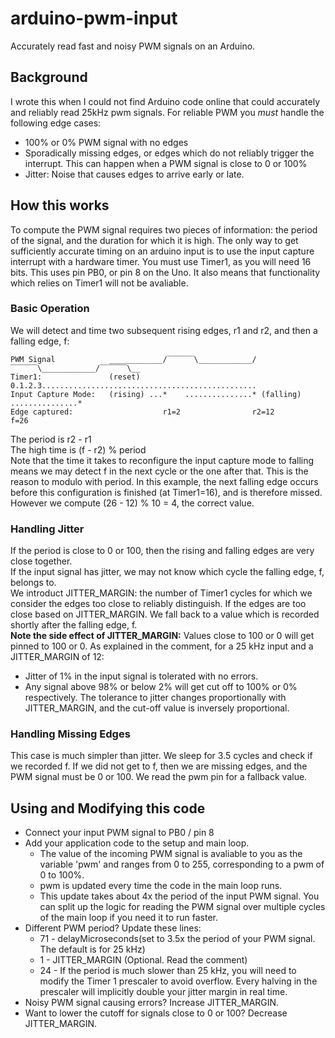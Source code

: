 # arduino-pwm-input
Accurately read fast and noisy PWM signals on an Arduino.

## Background
I wrote this when I could not find Arduino code online that could accurately and reliably read 25kHz pwm signals. For reliable PWM you *must* handle the following edge cases:
* 100% or 0% PWM signal with no edges
* Sporadically missing edges, or edges which do not reliably trigger the interrupt. This can happen when a PWM signal is close to 0 or 100%
* Jitter: Noise that causes edges to arrive early or late.

## How this works
To compute the PWM signal requires two pieces of information: the period of the signal, and the duration for which it is high.
The only way to get sufficiently accurate timing on an arduino input is to use the input capture interrupt with a hardware timer. You must use Timer1, as you will need 16 bits. This uses pin PB0, or pin 8 on the Uno. It also means that functionality which relies on Timer1 will not be avaliable.

### Basic Operation
We will detect and time two subsequent rising edges, r1 and r2, and then a falling edge, f:
```
PWM Signal            ____________/‾‾‾‾‾‾\____________/‾‾‾‾‾‾\____________/‾‾‾‾‾‾\__
Timer1:               (reset) 0.1.2.3................................................
Input Capture Mode:   (rising) ...*    ...............* (falling) ...............*
Edge captured:                    r1=2                r2=12                      f=26
```
The period is r2 - r1\
The high time is (f - r2) % period\
Note that the time it takes to reconfigure the input capture mode to falling means we may detect f in the next cycle or the one after that. This is the reason to modulo with period. In this example, the next falling edge occurs before this configuration is finished (at Timer1=16), and is therefore missed. However we compute (26 - 12) % 10 = 4, the correct value.

### Handling Jitter
If the period is close to 0 or 100, then the rising and falling edges are very close together.\
If the input signal has jitter, we may not know which cycle the falling edge, f, belongs to.\
We introduct JITTER_MARGIN: the number of Timer1 cycles for which we consider the edges too close to reliably distinguish.
If the edges are too close based on JITTER_MARGIN. We fall back to a value which is recorded shortly after the falling edge, f.\
**Note the side effect of JITTER_MARGIN:**
Values close to 100 or 0 will get pinned to 100 or 0. As explained in the comment, for a 25 kHz input and a JITTER_MARGIN of 12:
* Jitter of 1% in the input signal is tolerated with no errors.
* Any signal above 98% or below 2% will get cut off to 100% or 0% respectively.
The tolerance to jitter changes proportionally with JITTER_MARGIN, and the cut-off value is inversely proportional.

### Handling Missing Edges
This case is much simpler than jitter. We sleep for 3.5 cycles and check if we recorded f.
If we did not get to f, then we are missing edges, and the PWM signal must be 0 or 100.
We read the pwm pin for a fallback value.

## Using and Modifying this code
* Connect your input PWM signal to PB0 / pin 8
* Add your application code to the setup and main loop.
  * The value of the incoming PWM signal is avaliable to you as the variable 'pwm' and ranges from 0 to 255, corresponding to a pwm of 0 to 100%.
  * pwm is updated every time the code in the main loop runs.
  * This update takes about 4x the period of the input PWM signal. You can split up the logic for reading the PWM signal over multiple cycles of the main loop if you need it to run faster.
* Different PWM period? Update these lines:
  * 71 - delayMicroseconds(set to 3.5x the period of your PWM signal. The default is for 25 kHz)
  * 1 - JITTER_MARGIN (Optional. Read the comment)
  * 24 - If the period is much slower than 25 kHz, you will need to modify the Timer 1 prescaler to avoid overflow. Every halving in the prescaler will implicitly double your jitter margin in real time.
* Noisy PWM signal causing errors? Increase JITTER_MARGIN.
* Want to lower the cutoff for signals close to 0 or 100? Decrease JITTER_MARGIN.
